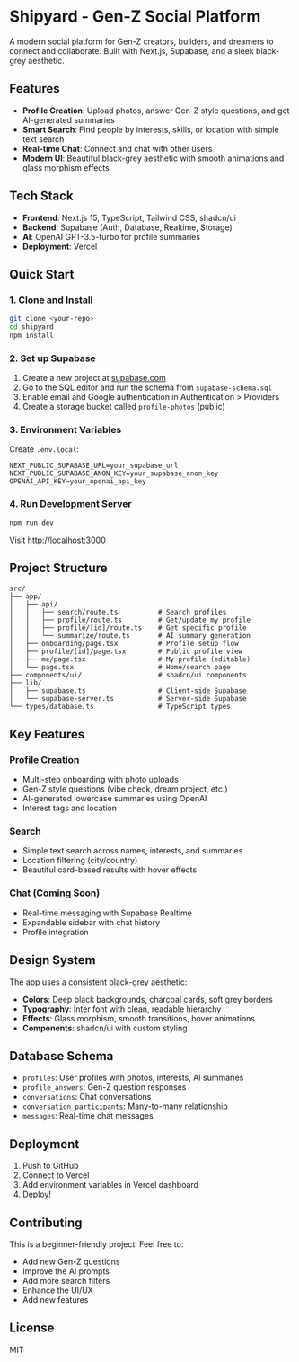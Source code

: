 # Shipyard - Gen-Z Social Platform

A modern social platform for Gen-Z creators, builders, and dreamers to connect and collaborate. Built with Next.js, Supabase, and a sleek black-grey aesthetic.

## Features

- **Profile Creation**: Upload photos, answer Gen-Z style questions, and get AI-generated summaries
- **Smart Search**: Find people by interests, skills, or location with simple text search
- **Real-time Chat**: Connect and chat with other users
- **Modern UI**: Beautiful black-grey aesthetic with smooth animations and glass morphism effects

## Tech Stack

- **Frontend**: Next.js 15, TypeScript, Tailwind CSS, shadcn/ui
- **Backend**: Supabase (Auth, Database, Realtime, Storage)
- **AI**: OpenAI GPT-3.5-turbo for profile summaries
- **Deployment**: Vercel

## Quick Start

### 1. Clone and Install

```bash
git clone <your-repo>
cd shipyard
npm install
```

### 2. Set up Supabase

1. Create a new project at [supabase.com](https://supabase.com)
2. Go to the SQL editor and run the schema from `supabase-schema.sql`
3. Enable email and Google authentication in Authentication > Providers
4. Create a storage bucket called `profile-photos` (public)

### 3. Environment Variables

Create `.env.local`:

```env
NEXT_PUBLIC_SUPABASE_URL=your_supabase_url
NEXT_PUBLIC_SUPABASE_ANON_KEY=your_supabase_anon_key
OPENAI_API_KEY=your_openai_api_key
```

### 4. Run Development Server

```bash
npm run dev
```

Visit [http://localhost:3000](http://localhost:3000)

## Project Structure

```
src/
├── app/
│   ├── api/
│   │   ├── search/route.ts          # Search profiles
│   │   ├── profile/route.ts         # Get/update my profile
│   │   ├── profile/[id]/route.ts    # Get specific profile
│   │   └── summarize/route.ts       # AI summary generation
│   ├── onboarding/page.tsx          # Profile setup flow
│   ├── profile/[id]/page.tsx        # Public profile view
│   ├── me/page.tsx                  # My profile (editable)
│   └── page.tsx                     # Home/search page
├── components/ui/                   # shadcn/ui components
├── lib/
│   ├── supabase.ts                  # Client-side Supabase
│   └── supabase-server.ts           # Server-side Supabase
└── types/database.ts                # TypeScript types
```

## Key Features

### Profile Creation
- Multi-step onboarding with photo uploads
- Gen-Z style questions (vibe check, dream project, etc.)
- AI-generated lowercase summaries using OpenAI
- Interest tags and location

### Search
- Simple text search across names, interests, and summaries
- Location filtering (city/country)
- Beautiful card-based results with hover effects

### Chat (Coming Soon)
- Real-time messaging with Supabase Realtime
- Expandable sidebar with chat history
- Profile integration

## Design System

The app uses a consistent black-grey aesthetic:

- **Colors**: Deep black backgrounds, charcoal cards, soft grey borders
- **Typography**: Inter font with clean, readable hierarchy
- **Effects**: Glass morphism, smooth transitions, hover animations
- **Components**: shadcn/ui with custom styling

## Database Schema

- `profiles`: User profiles with photos, interests, AI summaries
- `profile_answers`: Gen-Z question responses
- `conversations`: Chat conversations
- `conversation_participants`: Many-to-many relationship
- `messages`: Real-time chat messages

## Deployment

1. Push to GitHub
2. Connect to Vercel
3. Add environment variables in Vercel dashboard
4. Deploy!

## Contributing

This is a beginner-friendly project! Feel free to:
- Add new Gen-Z questions
- Improve the AI prompts
- Add more search filters
- Enhance the UI/UX
- Add new features

## License

MIT